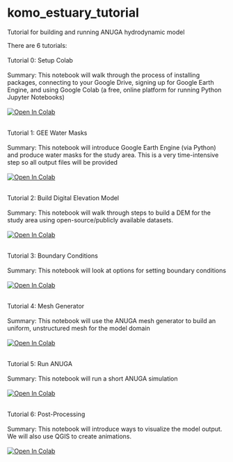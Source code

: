 # komo_estuary_tutorial
Tutorial for building and running ANUGA hydrodynamic model

There are 6 tutorials:
<br></br>
Tutorial 0: Setup Colab<br></br>
Summary: This notebook will walk through the process of installing packages, connecting to your Google Drive, signing up for Google Earth Engine, and using Google Colab (a free, online platform for running Python Jupyter Notebooks)<br></br>
[![Open In Colab](https://colab.research.google.com/assets/colab-badge.svg)](https://colab.research.google.com/github/achri19/komo_estuary_tutorial/blob/main/0_SetupColab.ipynb)<br></br>


Tutorial 1: GEE Water Masks<br></br>
Summary: This notebook will introduce Google Earth Engine (via Python) and produce water masks for the study area. This is a very time-intensive step so all output files will be provided<br></br>
[![Open In Colab](https://colab.research.google.com/assets/colab-badge.svg)](https://colab.research.google.com/github/achri19/komo_estuary_tutorial/blob/main/1_GEEwatermask.ipynb)<br></br>


Tutorial 2: Build Digital Elevation Model<br></br>
Summary: This notebook will walk through steps to build a DEM for the study area using open-source/publicly available datasets.<br></br>
[![Open In Colab](https://colab.research.google.com/assets/colab-badge.svg)](https://colab.research.google.com/github/achri19/komo_estuary_tutorial/blob/main/0_SetupColab.ipynb)<br></br>


Tutorial 3: Boundary Conditions<br></br>
Summary: This notebook will look at options for setting boundary conditions <br></br>
[![Open In Colab](https://colab.research.google.com/assets/colab-badge.svg)](https://colab.research.google.com/github/achri19/komo_estuary_tutorial/blob/main/0_SetupColab.ipynb)<br></br>


Tutorial 4: Mesh Generator	<br></br>
Summary: This notebook will use the ANUGA mesh generator to build an uniform, unstructured mesh for the model domain<br></br>
[![Open In Colab](https://colab.research.google.com/assets/colab-badge.svg)](https://colab.research.google.com/github/achri19/komo_estuary_tutorial/blob/main/0_SetupColab.ipynb)<br></br>


Tutorial 5: Run ANUGA<br></br>
Summary: This notebook will run a short ANUGA simulation<br></br>
[![Open In Colab](https://colab.research.google.com/assets/colab-badge.svg)](https://colab.research.google.com/github/achri19/komo_estuary_tutorial/blob/main/0_SetupColab.ipynb)<br></br>


Tutorial 6: Post-Processing<br></br>
Summary: This notebook will introduce ways to visualize the model output. We will also use QGIS to create animations.<br></br>
[![Open In Colab](https://colab.research.google.com/assets/colab-badge.svg)](https://colab.research.google.com/github/achri19/komo_estuary_tutorial/blob/main/0_SetupColab.ipynb)<br></br>
